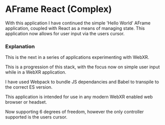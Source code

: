 # AFrame React (Complex)

With this application I have continued the simple 'Hello World' AFrame application, coupled with React as a means of managing state. This application now allows for user input via the users cursor.

### Explanation ###

This is the next in a series of applications experimenting with WebXR.

This is a progression of this stack, with the focus now on simple user input while in a WebXR application.

I have used Webpack to bundle JS dependancies and Babel to transpile to the correct ES version.

This application is intended for use in any modern WebXR enabled web browser or headset.

Now supporting 6 degrees of freedom, however the only controller supported is the users cursor.